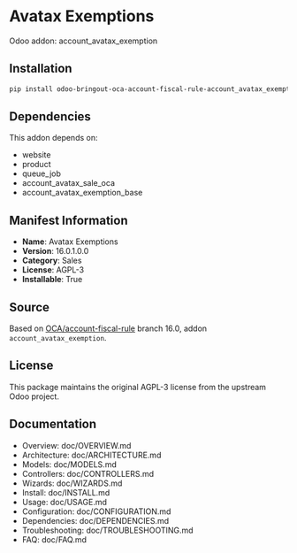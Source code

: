 # Avatax Exemptions

Odoo addon: account_avatax_exemption

## Installation

```bash
pip install odoo-bringout-oca-account-fiscal-rule-account_avatax_exemption
```

## Dependencies

This addon depends on:
- website
- product
- queue_job
- account_avatax_sale_oca
- account_avatax_exemption_base

## Manifest Information

- **Name**: Avatax Exemptions
- **Version**: 16.0.1.0.0
- **Category**: Sales
- **License**: AGPL-3
- **Installable**: True

## Source

Based on [OCA/account-fiscal-rule](https://github.com/OCA/account-fiscal-rule) branch 16.0, addon `account_avatax_exemption`.

## License

This package maintains the original AGPL-3 license from the upstream Odoo project.

## Documentation

- Overview: doc/OVERVIEW.md
- Architecture: doc/ARCHITECTURE.md
- Models: doc/MODELS.md
- Controllers: doc/CONTROLLERS.md
- Wizards: doc/WIZARDS.md
- Install: doc/INSTALL.md
- Usage: doc/USAGE.md
- Configuration: doc/CONFIGURATION.md
- Dependencies: doc/DEPENDENCIES.md
- Troubleshooting: doc/TROUBLESHOOTING.md
- FAQ: doc/FAQ.md
